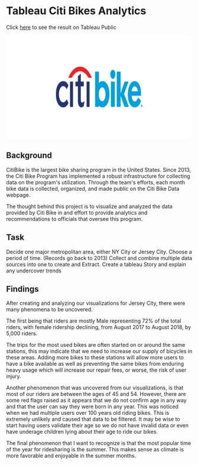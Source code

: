 # Tableau Citi Bikes Analytics

Click [here](https://public.tableau.com/views/CitiBikeAnalytics_15728476963910/CitiBikeAnalysis?:display_count=y&publish=yes&:origin=viz_share_link) to see the result on Tableau Public 


<p align="center">
  <img width="800" height="280" src="https://github.com/ovinueza/Tableau_CitiBikesAnalytics/blob/master/images/citibikie_logo.png">
</p>


## Background

CitiBike is the largest bike sharing program in the United States. Since 2013, the Citi Bike Program has implemented a robust infrastructure for collecting data on the program's utilization. Through the team's efforts, each month bike data is collected, organized, and made public on the Citi Bike Data webpage.

The thought behind this project is to visualize and analyzed the data provided by Citi Bike in and effort to provide analytics and recommendations to officials that oversee this program.


## Task

Decide one major metropolitan area, either NY City or Jersey City. 
Choose a period of time. (Records go back to 2013)
Collect and combine multiple data sources into one to create and Extract.
Create a tableau Story and explain any undercover trends



## Findings

After creating and analyzing our visualizations for Jersey City, there were many phenomena to be uncovered.

The first being that riders are mostly Male representing 72% of the total riders, with female ridership declining, from August 2017 to August 2018, by 5,000 riders.

The trips for the most used bikes are often started on or around the same stations, this may indicate that we need to increase our supply of bicycles in these areas. Adding more bikes to these stations will allow more users to have a bike available as well as preventing the same bikes from enduring heavy usage which will increase our repair fees, or worse, the risk of user injury.

Another phenomenon that was uncovered from our visualizations, is that most of our riders are between the ages of 45 and 54. However, there are some red flags raised as it appears that we do not confirm age in any way and that the user can say they were born in any year. This was noticed when we had multiple users over 100 years old riding bikes. This is extremely unlikely and caused that data to be filtered. It may be wise to start having users validate their age so we do not have invalid data or even have underage children lying about their age to ride our bikes.

The final phenomenon that I want to recognize is that the most popular time of the year for ridesharing is the summer. This makes sense as  climate is more favorable and enjoyable in the summer months.




